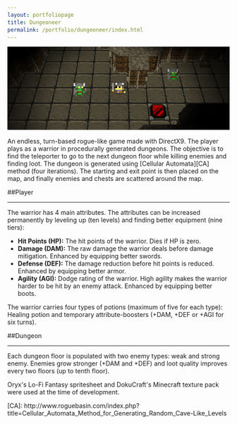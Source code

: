 ```yaml
---
layout: portfoliopage
title: Dungeoneer
permalink: /portfolio/dungeoneer/index.html
---
```


![Dungeoneer](/public/images/dungeoneer2.png)

An endless, turn-based rogue-like game made with DirectX9. The player plays as a warrior in procedurally generated dungeons. The objective is to find the teleporter to go to the next dungeon floor while killing enemies and finding loot. The dungeon is generated using [Cellular Automata][CA] method (four iterations). The starting and exit point is then placed on the map, and finally enemies and chests are scattered around the map.

##Player
<hr class="h2line">
The warrior has 4 main attributes. The attributes can be increased permanently by leveling up (ten levels) and finding better equipment (nine tiers):

* **Hit Points (HP):** The hit points of the warrior. Dies if HP is zero.
* **Damage (DAM):** The raw damage the warrior deals before damage mitigation. Enhanced by equipping better swords.
* **Defense (DEF):** The damage reduction before hit points is reduced. Enhanced by equipping better armor.
* **Agility (AGI):** Dodge rating of the warrior. High agility makes the warrior harder to be hit by an enemy attack. Enhanced by equipping better boots.

The warrior carries four types of potions (maximum of five for each type): Healing potion and temporary attribute-boosters (+DAM, +DEF or +AGI for six turns).

##Dungeon
<hr class="h2line">
Each dungeon floor is populated with two enemy types: weak and strong enemy. Enemies grow stronger (+DAM and +DEF) and loot quality improves every two floors (up to tenth floor).

<p class="message">
Oryx's Lo-Fi Fantasy spritesheet and DokuCraft's Minecraft texture pack were used at the time of development.
</p>
[CA]: http://www.roguebasin.com/index.php?title=Cellular_Automata_Method_for_Generating_Random_Cave-Like_Levels

